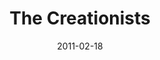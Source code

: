 ---
layout: productions
redirect_from:
  - /productions/2011_The_Creationists
title: The Creationists
date: 2011-02-18
closing_date: 2011-02-26
featured_image: 
category:
Theatre: Players by the Sea
Venue: Grace Darling Studio Theatre
Title: The Creationists
Playwright: Joshua Kreis McTiernan
Setting: Here and Now, Now and Then
Subject: Based on the story by Jeremy Kreis McTiernan and Joshua Kreis McTiernan
Premiere: 2011-02-18
showtimes: 
  - 2011-02-18 20:00:00
  - 2011-02-19 20:00:00
  - 2011-02-24 20:00:00
  - 2011-02-25 20:00:00
  - 2011-02-26 20:00:00
cast:
  The Narrator: Brian Fullford
  Cameron: Cameron Lee Henderson
  Kai: Philip Harville
  Tyler: Tyler Christian Ramirez
  Head Eraser: Chris Robertson
  Mr. Bennet: Chris Robertson
  Roger: Chris Robertson
  Eraser 2: Tori Richmond-Davies
  Lizzie Bennet: Tori Richmond-Davies
  Ralph: Tori Richmond-Davies
  Eraser 3: J'royce Denard Walton
  Mrs. Bennet: J'royce Denard Walton
  Jack: J'royce Denard Walton
crew:
  Director: Joshua Kreis McTiernan
  Script Supervisors: 
    - Joshua Kreis McTiernan
    - Evan Dodd
  Stage Manager: Jane Cassingham
  Set Design: 
    - Joshua Kreis McTiernan
    - Brianna Dykes
  Costume Design: J'royce Denard Walton
  Sound Design: 
    - Joshua Kreis McTiernan
    - Ray Hollister
  Light/Sound Board Operator: Ray Hollister
  Deck Crew: 
    - Jane Cassingham
    - Pablo J. Milla
photos:
  - photo: 2011_The_Creationists_1.jpeg
    photo_credit: Pablo Milla
    photo_alt: Cast and Crew of The Creationists
    photo_caption: Cast and Crew of The Creationists
  - photo: 2011_The_Creationists_2.jpeg
    photo_credit: Pablo Milla
    photo_alt: Cast and Crew of The Creationists
    photo_caption: Cast and Crew of The Creationists
  - photo: 2011_The_Creationists_3.jpeg
    photo_credit: Pablo Milla
    photo_alt: Cast and Crew of The Creationists
    photo_caption: "Left to right: Ray Hollister, Tori Richmond-Davies, J'royce Denard Walton, Tyler Christian Ramirez, Cameron Lee Henderson, Brian Fullford, Philip Harville, Chris Robertson, Jane Cassingham, Pablo J. Milla, Bradley Akers, Lindsay Michelle"
external_links:
  "'The Creationists' comedy opens Friday at Players by the Sea - News - The Florida Times-Union - Jacksonville, FL": https://web.archive.org/web/20220421031634/https://www.jacksonville.com/story/entertainment/local/2011/02/16/creationists-comedy-opens-friday-players-sea/15914159007/
  "'The Creationists' - Folio Weekly": https://folioweekly.com/2011/02/24/2839/
  Joshua McTiernan Plays: https://mctiernanjoshua.wixsite.com/home/fulllengthplays
---